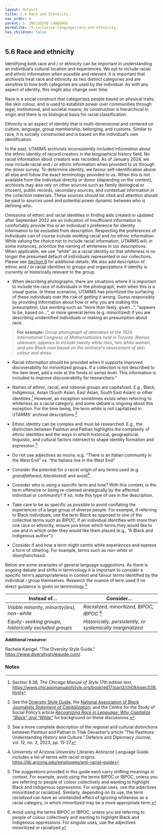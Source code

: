 ```yaml
---
layout: default
title: 5.6 Race and Ethnicity
nav_order: 6
parent: 5. INCLUSIVE LANGUAGE
permalink: /5-inclusive-language/race-and-ethnicity
has_children: false
---
```


## 5.6 Race and ethnicity

Identifying both race and / or ethnicity can be important in understanding an individual’s cultural location and experiences. We opt to include racial and ethnic information when possible and relevant. It is important that archivists treat race and ethnicity as two distinct categories and are sensitive to how both categories are used by the individual. As with any aspect of identity, this might also change over time.

Race is a social construct that categorizes people based on physical traits, like skin colour, and is used to establish power over communities through legal, institutional, and societal means; its construction is hierarchical in origin and there is no biological basis for racial classification.

Ethnicity is an aspect of identity that is multi-dimensional and centered on culture, language, group membership, belonging, and customs. Similar to race, it is socially constructed and is based on the individual’s own identification.

In the past, UTARMS archivists inconsistently included information about the ethnic identity of record creators in the biographical history field. No racial information about creators was recorded. As of January 2024, we now include racial and / or ethnic information when provided to us through the donor survey. To determine identity, we favour self-identification above all else and follow the exact terminology provided to us. When this is not available from the individual directly or donor (depending on the context), archivists may also rely on other sources such as family (biological or chosen), public records, secondary sources, and contextual information in the collection materials. These sources should be cited and attention should be paid to sources used and potential power dynamic between who is defining who.

Omissions of ethnic and racial identities in finding aids created or updated after September 2022 are an indication of insufficient information to comfortably provide this or an individual's preference for identity information to be excluded from description. Respecting the preferences of individuals can of course include omitting racial and /or ethnic information. While valuing the choice not to include racial information, UTARMS will, in some instances, prioritize the naming of whiteness in our descriptions. When applicable, we use “white” as a racial identity so that whiteness is no longer the presumed default of individuals represented in our collections. Please see [Section 6](/UTARMS-style-guide/6-narrative-description/narrative-description) for additional details. We also add description of ethnic and / or racial identities to groups and organizations if identity is currently or historically relevant to the group.

* When describing photographs, there are situations where it is important to include the race of individuals in the photograph, even when this is a visual guess. In these scenarios, UTARMS has prioritized the surfacing of these individuals over the risk of getting it wrong. Guess responsibly by providing information about how or why you are making this presumption. Use wording such as "more than likely, given…”, “appears to be, based on…”, or more general terms (e.g. minoritized) if you are describing unidentified individuals or making an presumption about race.

> **For example:**
> *Group photograph of attendees at the 1924 International Congress of Mathematicians held in Toronto. Names unknown; appears to include twenty white men, two white women, and one Black man based on the archivist’s assessment of skin colour and dress.*

* Racial information should be provided when it supports improved discoverability for minoritized groups. If a collection is not described to the item level, add a note at the fonds or series level. This information is included to improve discoverability for researchers.”

* Names of ethnic, racial, and national groups are capitalized. E.g., Black, Indigenous, Asian (South Asian, East Asian, South East Asian) or other identities.[^38] However, an exception sometimes exists when referring to whiteness as a racial category, and some debate is ongoing about this exception. For the time being, the term *white* is not capitalized in UTARMS’ archival descriptions.[^39]

* Ethnic identity can be complex and must be researched. E.g., the distinction between Pashtun and Pathan highlights the complexity of ethnic identities and the ways in which historical, geographical, linguistic, and cultural factors intersect to shape identity formation and expression.[^40]

* Do not use adjectives as nouns: e.g. “There is an Italian community in the West End” vs. “the Italians live in the West End”

* Consider the potential for a racist origin of any terms used (e.g. *grandfathered, blacklisted*) and avoid[^41].

* Consider who is using a specific term and how? With this context, is the term offensive or being re-claimed strategically by the affected individual or community? If so, note this type of use in the description.

* Take care to be as specific as possible to avoid conflating the experiences of a large group of diverse people. For example, if referring to Black individuals, use the term *Black* as opposed to one of the collective terms such as *BIPOC.* If an individual identifies with more than one race or ethnicity, ensure you know which terms they would like to use and in which order they would like them placed (e.g., “A Black and Indigenous author”.)

* Consider if and how a term might centre white experiences and express a form of othering. For example, terms such as *non-white* or *disenfranchised*.

Below are some examples of general language suggestions. As there is ongoing debate and shifts in terminology it is important to consider a specific term’s appropriateness in context and favour terms identified by the individual / group themselves. Research the nuance of term used if no direct guidance is given on terminology.[^42]

| **Instead of…**                                       | **Consider…**                                              |
| ----------------------------------------------------- | ---------------------------------------------------------- |
| *Visible minority, minority(ies), non-white*          | *Racialized, minoritized, BIPOC, IBPOC* [^43]             |
| *Equity-seeking groups, historically excluded groups* | *Historically, persistently, or systemically marginalized* |

**Additional resource:**

Rachele Kanigel. “The Diversity Style Guide.” https://www.diversitystyleguide.com/.


### Notes

[^38]: Section 8.38, *The Chicago Manual of Style* 17th edition text, https://www.chicagomanualofstyle.org/book/ed17/part2/ch08/psec038.html

[^39]: See the [Diversity Style Guide](https://www.diversitystyleguide.com/glossary/white-white/), the [National Association of Black Journalists *Statement of Capitalization*](https://nabjonline.org/blog/nabj-statement-on-capitalizing-black-and-other-racial-identifiers/), and the Centre for the Study of Social Policy’s article *[Recognizing Race in Language: Why Capitalize “Black” and “White”](https://cssp.org/2020/03/recognizing-race-in-language-why-we-capitalize-black-and-white/)* for background on these discussions.

[^40]: See a more complete description of the regional and cultural distinctions between Pashtun and Pathan in Tilak Devasher’s article “The Pashtuns: Understanding History and Culture.” Defence and Diplomacy Journal, vol. 12, no. 2, 2023, pp. 15-27

[^41]: University of Arizona University Libraries Antiracist Language Guide includes a list of terms with racist origins: https://lib.arizona.edu/employees/anti-racist-guide

[^42]: The suggestions provided in this guide each carry shifting meanings in context. For example, avoid using the terms BIPOC or IBPOC, unless you are referring to people of colour collectively and wanting to highlight Black and Indigenous oppressions. For singular uses, use the adjectives minoritized or racialized. Similarly, depending on its use, the term *racialized* can have an unintended effect of ignoring whiteness as a racial category, in which *minoritized* may be a more appropriate term.

[^43]: Avoid using the terms BIPOC or IBPOC, unless you are referring to people of colour collectively and wanting to highlight Black and Indigenous oppressions. For singular uses, use the adjectives minoritized or racialized.